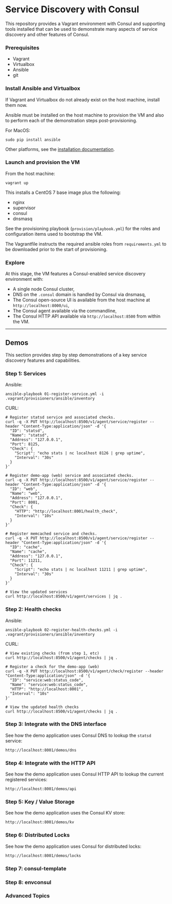 # Service Discovery with Consul

This repository provides a Vagrant environment with Consul and supporting tools
installed that can be used to demonstrate many aspects of service discovery and
other features of Consul.


### Prerequisites
* Vagrant
* Virtualbox
* Ansible
* git


### Install Ansible and Virtualbox

If Vagrant and Virtualbox do not already exist on the host machine, install them now.

Ansible must be installed on the host machine to provision the VM and also to perform
each of the demonstration steps post-provisioning.

For MacOS:
```
sudo pip install ansible
```

Other platforms, see the [installation documentation](http://docs.ansible.com/ansible/intro_installation.html).


### Launch and provision the VM

From the host machine:
```
vagrant up
```

This installs a CentOS 7 base image plus the following:
* nginx
* supervisor
* consul
* dnsmasq

See the provisioning playbook (`provision/playbook.yml`) for the roles and configuration items
used to bootstrap the VM.

The Vagrantfile instructs the required ansible roles from `requirements.yml` to be downloaded
prior to the start of provisioning.


### Explore

At this stage, the VM features a Consul-enabled service discovery environment with:
* A single node Consul cluster,
* DNS on the `.consul` domain is handled by Consul via dnsmasq,
* The Consul open-source UI is available from the host machine at `http://localhost:8000/ui`,
* The Consul agent available via the commandline,
* The Consul HTTP API available via `http://localhost:8500` from within the VM.

<hr/>

## Demos

This section provides step by step demonstrations of a key service discovery features and
capabilities.


### Step 1: Services

Ansible:
```
ansible-playbook 01-register-service.yml -i .vagrant/provisioners/ansible/inventory
```

CURL:
```
# Register statsd service and associated checks.
curl -q -X PUT http://localhost:8500/v1/agent/service/register --header "Content-Type:application/json" -d '{
  "ID": "statsd",
  "Name": "statsd",
  "Address": "127.0.0.1",
  "Port": 8125,
  "Check": {
    "Script": "echo stats | nc localhost 8126 | grep uptime",
    "Interval": "30s"
  }
}'

# Register demo-app (web) service and associated checks.
curl -q -X PUT http://localhost:8500/v1/agent/service/register --header "Content-Type:application/json" -d '{
  "ID": "web",
  "Name": "web",
  "Address": "127.0.0.1",
  "Port": 8001,
  "Check": {
    "HTTP": "http://localhost:8001/health_check",
    "Interval": "10s"
  }
}'

# Register memcached service and checks.
curl -q -X PUT http://localhost:8500/v1/agent/service/register --header "Content-Type:application/json" -d '{
  "ID": "cache",
  "Name": "cache",
  "Address": "127.0.0.1",
  "Port": 11211,
  "Check": {
    "Script": "echo stats | nc localhost 11211 | grep uptime",
    "Interval": "30s"
  }
}'

# View the updated services
curl http://localhost:8500/v1/agent/services | jq .
```


### Step 2: Health checks

Ansible:
```
ansible-playbook 02-register-health-checks.yml -i .vagrant/provisioners/ansible/inventory
```

CURL:
```
# View existing checks (from step 1, etc)
curl http://localhost:8500/v1/agent/checks | jq .

# Register a check for the demo-app (web)
curl -q -X PUT http://localhost:8500/v1/agent/check/register --header "Content-Type:application/json" -d '{
  "ID": "service:web:status_code",
  "Name": "service:web:status_code",
  "HTTP": "http://localhost:8001",
  "Interval": "10s"
}'

# View the updated health checks
curl http://localhost:8500/v1/agent/checks | jq .
```


### Step 3: Integrate with the DNS interface

See how the demo application uses Consul DNS to lookup the `statsd` service:
```
http://localhost:8001/demos/dns
```


### Step 4: Integrate with the HTTP API

See how the demo application uses Consul HTTP API to lookup the current registered services:
```
http://localhost:8001/demos/api
```


### Step 5: Key / Value Storage

See how the demo application uses the Consul KV store:
```
http://localhost:8001/demos/kv
```


### Step 6: Distributed Locks

See how the demo application uses Consul for distributed locks:
```
http://localhost:8001/demos/locks
```


### Step 7: consul-template


### Step 8: envconsul


### Advanced Topics
